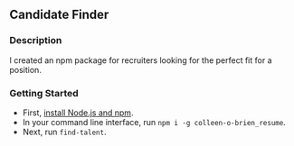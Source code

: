 ## Candidate Finder

### Description

I created an npm package for recruiters looking for the perfect fit for a position.

### Getting Started

- First, [install Node.js and npm](https://www.npmjs.com/get-npm).
- In your command line interface, run `npm i -g colleen-o-brien_resume`.
- Next, run `find-talent`.

